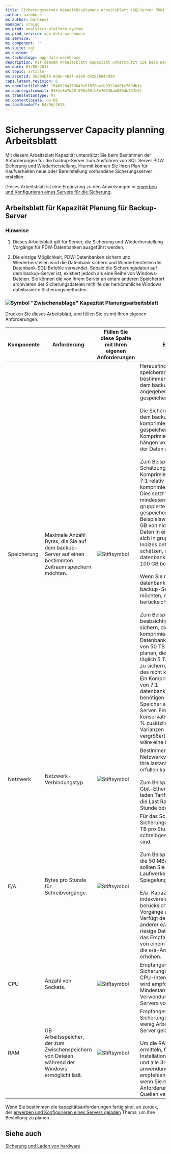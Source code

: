 ```yaml
---
title: Sicherungsserver Kapazitätsplanung Arbeitsblatt (SQLServer PDW)
author: barbkess
ms.author: barbkess
manager: craigg
ms.prod: analytics-platform-system
ms.prod_service: mpp-data-warehouse
ms.service: ''
ms.component: ''
ms.suite: sql
ms.custom: ''
ms.technology: mpp-data-warehouse
description: Mit diesem Arbeitsblatt Kapazität unterstützt Sie beim Bestimmen der Anforderungen für die backup-Server zum Ausführen von SQL Server PDW Sicherung und Wiederherstellung.
ms.date: 01/05/2017
ms.topic: article
ms.assetid: 36294bf6-6dde-481f-a190-d4382b04c030
caps.latest.revision: 6
ms.openlocfilehash: 1548d284f78043e5f878bafe9922480fe762dbfe
ms.sourcegitcommit: 9351e8b7b68f599a95fb8e76930ab886db737e5f
ms.translationtype: MT
ms.contentlocale: de-DE
ms.lasthandoff: 04/06/2018
---
```

# <a name="backup-server-capacity-planning-worksheet"></a>Sicherungsserver Capacity planning Arbeitsblatt
Mit diesem Arbeitsblatt Kapazität unterstützt Sie beim Bestimmen der Anforderungen für die backup-Server zum Ausführen von SQL Server PDW Sicherung und Wiederherstellung. Hiermit können Sie Ihren Plan für Kaufverhalten neue oder Bereitstellung vorhandene Sicherungsserver erstellen.  
  
Dieses Arbeitsblatt ist eine Ergänzung zu den Anweisungen in [erwerben und Konfigurieren eines Servers für die Sicherung](acquire-and-configure-backup-server.md).  
  
## <a name="capacity-planning-worksheet-for-backup-servers"></a>Arbeitsblatt für Kapazität Planung für Backup-Server  

### <a name="notes"></a>Hinweise  
  
1.  Dieses Arbeitsblatt gilt für Server, die Sicherung und Wiederherstellung Vorgänge für PDW-Datenbanken ausgeführt werden.  
  
2.  Die einzige Möglichkeit, PDW-Datenbanken sichern und Wiederherstellen wird die Datenbank sichern und Wiederherstellen der Datenbank-SQL-Befehle verwendet. Sobald die Sicherungsdaten auf dem backup-Server ist, existiert jedoch als eine Reihe von Windows-Dateien. Sie können die von Ihrem Server an einem anderen Speicherort archivieren der Sicherungsdateien mithilfe der herkömmliche Windows dateibasierte Sicherungsmethoden.  
  
### <a name="clipboard-iconmediaclipboard-iconpng-clipboard-icon-capacity-planning-worksheet"></a>![Symbol "Zwischenablage"](media/clipboard-icon.png "zwischenablagesymbol") Kapazität Planungsarbeitsblatt 
  
Drucken Sie dieses Arbeitsblatt, und füllen Sie es mit Ihren eigenen Anforderungen.  
  
|Komponente|Anforderung|Füllen Sie diese Spalte mit Ihren eigenen Anforderungen|Empfehlungen|  
|-------------|---------------|--------------------------------------------------|-------------------|  
|Speicherung|Maximale Anzahl Bytes, die Sie auf dem backup-Server auf einen bestimmten Zeitraum speichern möchten.|![Stiftsymbol](media/pencil-icon.png "Stiftsymbol")|Herausfinden Sie, um die speicheranforderungen zu bestimmen, wie viele Daten auf dem backup-Server in einen angegebenen Zeitraum gespeichert werden sollen.<br /><br />Die Sicherungsdaten werden auf dem backup-Server in einem komprimierten Format gespeichert. Komprimierungsraten Daten hängen von den Eigenschaften der Daten ab.<br /><br />Zum Beispiel: als eine grobe Schätzung der schätzen ein Komprimierungsverhältnis von 7:1 relativ zur Größe der nicht komprimierten Daten empfohlen. Dies setzt voraus, dass mindestens 80 % der Daten in gruppierte columnstore-Indizes gespeichert werden. Beispielsweise konnte Wenn 700 GB von nicht komprimierten Daten in einer Datenbank und sich in gruppierte columnstore-Indizes befindet, dann Sie schätzen, dass die datenbanksicherung ungefähr 100 GB benötigen.<br /><br />Wenn Sie mehrere Kopien von datenbanksicherungen auf dem backup-Server verwenden möchten, müssen Sie dafür zu berücksichtigen.<br /><br />Zum Beispiel: Wenn Sie beabsichtigen, 10 Datenbanken sichern, die jeweils 5 TB nicht komprimierte Daten enthalten, die Datenbanken eine Gesamtgröße von 50 TB aufweisen. Wenn Sie planen, diese 10 Datenbanken täglich 5 Tage lang in einer Zeile zu sichern, ist die Gesamtgröße des nicht komprimierte 250 TB. Ein Komprimierungsverhältnis von 7:1 datenbankwiederherstellungszeit, benötigen Sie 250 / 7 = 35,7 TB Speicher auf dem backup-Server. Empfohlen wird konservative und abrufen zu 30 % zusätzliche Kapazität Varianzen berücksichtigen und vergrößert.  In diesem Beispiel wäre eine bessere 46,6 TB.|  
|Netzwerk|Netzwerk-Verbindungstyp.|![Stiftsymbol](media/pencil-icon.png "Stiftsymbol")|Bestimmen Sie den besten Netzwerkverbindungstyp, der Ihre lastanforderungen-Rate erfüllen kann.<br /><br />Zum Beispiel: InfiniBand oder 10 Gbit-Ethernet-die optimale gebe laden Tarife. 1Gbit Ethernet wird die Last Raten auf 360 GB pro Stunde oder weniger beschränkt.|  
|E/A|Bytes pro Stunde für Schreibvorgänge.|![Stiftsymbol](media/pencil-icon.png "Stiftsymbol")|Für das Schreiben von Sicherungen auf Datenträger, 4 TB pro Stunde schreibgeschwindigkeit optimal sind.<br /><br />Zum Beispiel: für die Laufwerke, die 50 MB/s, schreiben können, sollten Sie mindestens 24 Laufwerke sowie mehrere für Spiegelung oder Parität.<br /><br />E/a-Kapazität indexvereinigungen berücksichtigt alle der e/a-Vorgänge auf den Server laden. Verfügt der Server das Laden anderer e/a-Datenverkehr neben riesige Datenmengen, wie z. B. das Empfangen von Datendateien von einem ETL-Server werden die e/a-Anforderungen zu erhöhen.|  
|CPU|Anzahl von Sockets.|![Stiftsymbol](media/pencil-icon.png "Stiftsymbol")|Empfangen und Speichern von Sicherungsdateien ist keine CPU-Intensive Anwendung.  Es wird empfohlen, als eine Mindestanforderung unter Verwendung eines 2-Socket-Servers vor kurzem hergestellt.|  
|RAM|GB Arbeitsspeicher, der zum Zwischenspeichern von Dateien während der Windows ermöglicht lädt.|![Stiftsymbol](media/pencil-icon.png "Stiftsymbol")|Empfangen und Speichern von Sicherungsdateien erfordert nur wenig Arbeitsspeicher auf dem Server geladen.<br /><br />Um die RAM-Anforderungen zu ermitteln, finden Sie in Ihrer Installation von Windows Server und alle 3rd Party anwendungsanforderungen. Wir empfehlen mindestens 32 GB, wenn Sie nicht den Anforderungen aus anderen Quellen verfügen.|  
  
Wenn Sie bestimmen die kapazitätsanforderungen fertig sind, an zurück, der [erwerben und Konfigurieren eines Servers geladen](acquire-and-configure-loading-server.md) Thema, um Ihre Bestellung zu planen.  
  
## <a name="see-also"></a>Siehe auch  
[Sicherung und Laden von hardware](backup-and-loading-hardware.md)  
  
